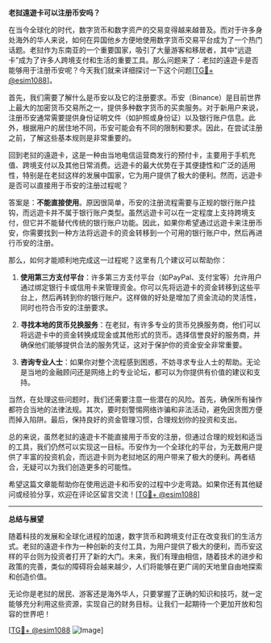 **老挝遠遊卡可以注册币安吗？**

在当今全球化的时代，数字货币和数字资产的交易变得越来越普及。而对于许多身处海外的华人来说，如何在异国他乡方便地使用数字货币交易平台成为了一个热门话题。老挝作为东南亚的一个重要国家，吸引了大量游客和移居者，其中“远遊卡”成为了许多人跨境支付和生活的重要工具。那么问题来了：老挝的遠遊卡是否能够用于注册币安呢？今天我们就来详细探讨一下这个问题[[TG💪+ @esim1088](https://t.me/s/esim1088)]。

首先，我们需要了解什么是币安以及它的注册要求。币安（Binance）是目前世界上最大的加密货币交易所之一，提供多种数字货币的买卖服务。对于新用户来说，注册币安通常需要提供身份证明文件（如护照或身份证）以及银行账户信息。此外，根据用户的居住地不同，币安可能会有不同的限制和要求。因此，在尝试注册之前，了解这些基本规则是非常重要的。

回到老挝的遠遊卡，这是一种由当地电信运营商发行的预付卡，主要用于手机充值、跨境支付以及其他日常消费。远遊卡的最大优势在于其便捷性和广泛的适用性，特别是在老挝这样的发展中国家，它为用户提供了极大的便利。然而，远遊卡是否可以直接用于币安的注册过程呢？

答案是：**不能直接使用**。原因很简单，币安的注册流程需要与正规的银行账户挂钩，而远遊卡并不属于银行账户类型。虽然远遊卡可以在一定程度上支持跨境支付，但它并不能替代传统的银行账户功能。因此，如果你希望通过远遊卡来注册币安，你需要找到一种方法将远遊卡的资金转移到一个可用的银行账户中，然后再进行币安的注册。

那么，如何才能顺利地完成这一过程呢？这里有几个建议可以帮助你：

1. **使用第三方支付平台**：许多第三方支付平台（如PayPal、支付宝等）允许用户通过绑定银行卡或信用卡来管理资金。你可以先将远遊卡的资金转移到这些平台上，然后再转到你的银行账户。这样做的好处是增加了资金流动的灵活性，同时也符合币安的注册要求。

2. **寻找本地的货币兑换服务**：在老挝，有许多专业的货币兑换服务商，他们可以将远遊卡中的资金转换成现金或其他形式的货币。选择信誉良好的服务商，并确保他们能够提供合法的服务凭证，这对于保护你的资金安全非常重要。

3. **咨询专业人士**：如果你对整个流程感到困惑，不妨寻求专业人士的帮助。无论是当地的金融顾问还是网络上的专业论坛，都可以为你提供有价值的建议和支持。

当然，在处理这些问题时，我们还需要注意一些潜在的风险。首先，确保所有操作都符合当地的法律法规。其次，要时刻警惕网络诈骗和非法活动，避免因贪图方便而掉入陷阱。最后，保持良好的资金管理习惯，合理规划你的投资和支出。

总的来说，虽然老挝的遠遊卡不能直接用于币安的注册，但通过合理的规划和适当的工具，我们仍然可以实现这一目标。币安作为一个全球化的平台，为无数用户提供了丰富的投资机会，而远遊卡则为老挝地区的用户带来了极大的便利。两者结合，无疑可以为我们创造更多的可能性。

希望这篇文章能帮助你在使用远遊卡和币安的过程中少走弯路。如果你还有其他疑问或经验分享，欢迎在评论区留言交流！[[TG💪+ @esim1088](https://t.me/s/esim1088)]

---

**总结与展望**

随着科技的发展和全球化进程的加速，数字货币和跨境支付正在改变我们的生活方式。老挝的遠遊卡作为一种创新的支付工具，为用户提供了极大的便利，而币安这样的平台则为投资者打开了新的大门。未来，我们有理由相信，随着技术的进步和政策的完善，类似的障碍将会越来越少，人们将能够在更广阔的天地里自由地探索和创造价值。

无论你是老挝的居民、游客还是海外华人，只要掌握了正确的知识和技巧，就一定能够充分利用这些资源，实现自己的财务目标。让我们一起期待一个更加开放和包容的世界吧！

[[TG💪+ @esim1088](https://t.me/s/esim1088) ![Image](https://i.postimg.cc/4NQfJmqS/Snipaste-2025-05-13-00-14-12.png)]
